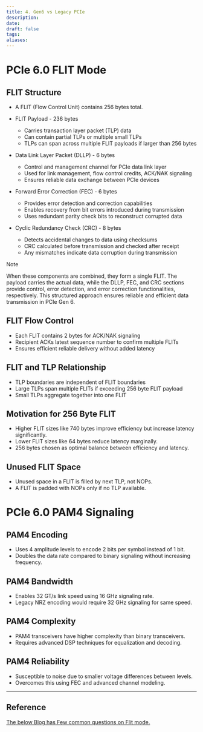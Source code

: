 ```yaml
---
title: 4. Gen6 vs Legacy PCIe
description: 
date: 
draft: false
tags: 
aliases: 
---
```


# PCIe 6.0 FLIT Mode

## FLIT Structure

- A FLIT (Flow Control Unit) contains 256 bytes total.
  
- FLIT Payload - 236 bytes
    - Carries transaction layer packet (TLP) data
    - Can contain partial TLPs or multiple small TLPs
    - TLPs can span across multiple FLIT payloads if larger than 256 bytes

- Data Link Layer Packet (DLLP) - 6 bytes
    - Control and management channel for PCIe data link layer
    - Used for link management, flow control credits, ACK/NAK signaling
    - Ensures reliable data exchange between PCIe devices

- Forward Error Correction (FEC) - 6 bytes
    - Provides error detection and correction capabilities
    - Enables recovery from bit errors introduced during transmission
    - Uses redundant parity check bits to reconstruct corrupted data

- Cyclic Redundancy Check (CRC) - 8 bytes
    - Detects accidental changes to data using checksums
    - CRC calculated before transmission and checked after receipt
    - Any mismatches indicate data corruption during transmission

> [!NOTE]
> When these components are combined, they form a single FLIT. The payload carries the actual data, while the DLLP, FEC, and CRC sections provide control, error detection, and error correction functionalities, respectively. This structured approach ensures reliable and efficient data transmission in PCIe Gen 6.

## FLIT Flow Control

- Each FLIT contains 2 bytes for ACK/NAK signaling
- Recipient ACKs latest sequence number to confirm multiple FLITs
- Ensures efficient reliable delivery without added latency

## FLIT and TLP Relationship

- TLP boundaries are independent of FLIT boundaries
- Large TLPs span multiple FLITs if exceeding 256 byte FLIT payload
- Small TLPs aggregate together into one FLIT

## Motivation for 256 Byte FLIT

- Higher FLIT sizes like 740 bytes improve efficiency but increase latency significantly.
- Lower FLIT sizes like 64 bytes reduce latency marginally.
- 256 bytes chosen as optimal balance between efficiency and latency.

## Unused FLIT Space

- Unused space in a FLIT is filled by next TLP, not NOPs.
- A FLIT is padded with NOPs only if no TLP available.

# PCIe 6.0 PAM4 Signaling

## PAM4 Encoding

- Uses 4 amplitude levels to encode 2 bits per symbol instead of 1 bit.
- Doubles the data rate compared to binary signaling without increasing frequency.

## PAM4 Bandwidth

- Enables 32 GT/s link speed using 16 GHz signaling rate.
- Legacy NRZ encoding would require 32 GHz signaling for same speed.

## PAM4 Complexity

- PAM4 transceivers have higher complexity than binary transceivers.
- Requires advanced DSP techniques for equalization and decoding.

## PAM4 Reliability

- Susceptible to noise due to smaller voltage differences between levels.
- Overcomes this using FEC and advanced channel modeling.


-----
## Reference

[The below Blog has Few common questions on Flit mode.](https://pcisig.com/blog/pcie%C2%AE-60-specification-webinar-qa-deeper-dive-flit-mode-pam4-and-forward-error-correction-fec)
